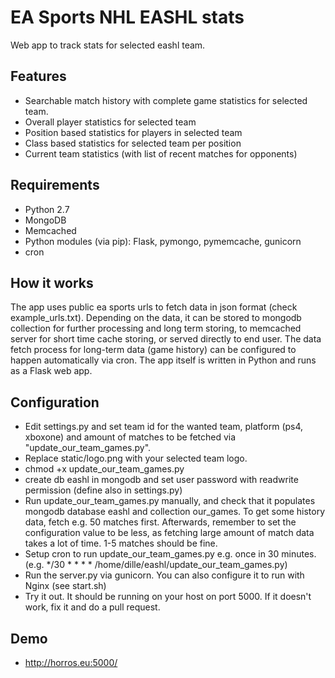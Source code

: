 # EA Sports NHL EASHL stats #
Web app to track stats for selected eashl team.

## Features ##
* Searchable match history with complete game statistics for selected team.
* Overall player statistics for selected team
* Position based statistics for players in selected team
* Class based statistics for selected team per position
* Current team statistics (with list of recent matches for opponents)

## Requirements ##
* Python 2.7
* MongoDB
* Memcached
* Python modules (via pip): Flask, pymongo, pymemcache, gunicorn
* cron

## How it works ##
The app uses public ea sports urls to fetch data in json format (check example_urls.txt). Depending on the data, it can be stored to mongodb collection for further processing and long term storing, to memcached server for short time cache storing, or served directly to end user. The data fetch process for long-term data (game history) can be configured to happen automatically via cron. The app itself is written in Python and runs as a Flask web app.

## Configuration ##
* Edit settings.py and set team id for the wanted team, platform (ps4, xboxone) and amount of matches to be fetched via "update_our_team_games.py".
* Replace static/logo.png with your selected team logo.
* chmod +x update_our_team_games.py
* create db eashl in mongodb and set user password with readwrite permission (define also in settings.py)
* Run update_our_team_games.py manually, and check that it populates mongodb database eashl and collection our_games. To get some history data, fetch e.g. 50 matches first. Afterwards, remember to set the configuration value to be less, as fetching large amount of match data takes a lot of time. 1-5 matches should be fine.
* Setup cron to run update_our_team_games.py e.g. once in 30 minutes. (e.g.
	*/30 * * * * /home/dille/eashl/update_our_team_games.py)
* Run the server.py via gunicorn. You can also configure it to run with Nginx (see start.sh)
* Try it out. It should be running on your host on port 5000. If it doesn't work, fix it and do a pull request.

## Demo ##
 * http://horros.eu:5000/
